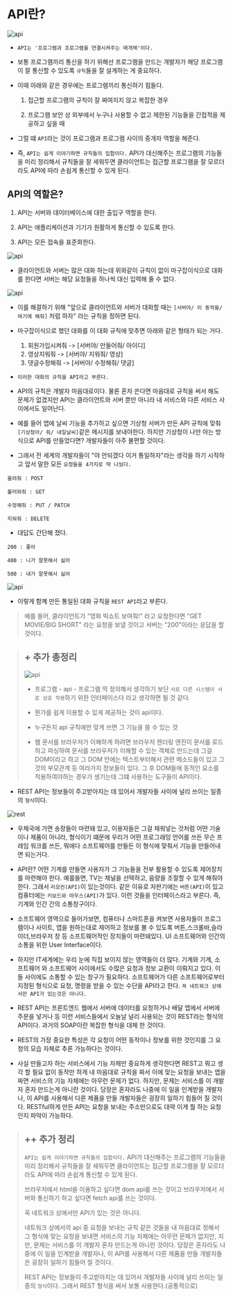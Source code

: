 # API란?

![api](/image/api.png)

- `API는 '프로그램과 프로그램을 연결시켜주는 매개체'이다.`

* 보통 프로그램끼리 통신을 하기 위해선 프로그램을 만드는 개발자가 해당 프로그램이 잘 통신할 수 있도록 `규칙`들을 잘 설계하는 게 중요하다.

* 이때 아래와 같은 경우에는 프로그램끼리 통신하기 힘들다.

  1. 접근할 프로그램의 규칙이 잘 짜여지지 않고 복잡한 경우

  2. 프로그램 보안 상 외부에서 누구나 사용할 수 없고 제한된 기능들을 간접적을 제공하고 싶을 때

* 그럴 떄 `API`라는 것이 프로그램과 프로그램 사이의 중개자 역할을 해준다.

* 즉, `API는 쉽게 이야기하면 규칙들의 집합이다.` API가 대신해주는 프로그램의 기능들을 미리 정리해서 규칙들을 잘 세워두면 클라이언트는 접근할 프로그램을 잘 모르더라도 API에 따라 손쉽게 통신할 수 있게 된다.

## API의 역할은?

1.  API는 서버와 데이터베이스에 대한 출입구 역할을 한다.

2.  API는 애플리케이션과 기기가 원활하게 통신할 수 있도록 한다.

3.  API는 모든 접속을 표준화한다.

![api](/image/api2.png)

- 클라이언트와 서버는 많은 대화 하는데 위와같이 규칙이 없이 마구잡이식으로 대화를 한다면 서버는 해당 요청들을 하나씩 대신 입력해 줄 수 없다.

![api](/image/api3.png)

- 이를 해결하기 위해 "앞으로 클라이언트와 서버가 대화할 때는 `[서버야/ 이 동작을/ 여기에 해줘]` 처럼 하자" 라는 규칙을 정하면 된다.

- 마구잡이식으로 했던 대화를 이 대화 규칙에 맞추면 아래와 같은 형태가 되는 거다.
  1. 회원가입시켜줘 -> [서버야/ 만들어줘/ 아이디]
  2. 영상지워줘 -> [서버야/ 지워줘/ 영상]
  3. 댓글수정해줘 -> [서버야/ 수정해줘/ 댓글]

* `이러한 대화의 규칙을 API라고 부른다.`

* API의 규칙은 개발자 마음대로이다. 물론 혼자 쓴다면 마음대로 규칙을 써서 해도 문제가 없겠지만 API는 클라이언트와 서버 뿐만 아니라 내 서비스와 다른 서비스 사이에서도 일어난다.

* 예를 들어 앱에 날씨 기능을 추가하고 싶으면 기상청 서버가 만든 API 규칙에 맞춰 `[기상청아/ 줘/ 내일날씨]`같은 메시지를 보내야한다. 하지만 기상청이 나만 아는 방식으로 API를 만들었다면? 개발자들이 아주 불편할 것이다.

* 그래서 전 세계의 개발자들이 "야 안되겠다 이거 통일하자"라는 생각을 하기 시작하고 앞서 말한 모든 `요청들을 4가지로 딱 나눴다.`

```
올려줘 : POST

불러와줘 : GET

수정해줘 : PUT / PATCH

지워줘 : DELETE
```

- 대답도 간단해 졌다.

```
200 : 좋아

400 : 니가 잘못해서 싫어

500 : 내가 잘못해서 싫어
```

![api](/image/api4.png)

- 이렇게 함꼐 만든 통일된 대화 규칙을 `REST API`라고 부른다.

> 예를 들어, 클라이언트가 "영화 빅쇼트 보여줘!" 라고 요청한다면 "GET MOVIE/BIG SHORT" 라는 요청을 보낼 것이고 서버는 "200"이라는 응답을 할 것이다.

> ## + 추가 총정리
>
> ![api](/image/api5.png)
>
> - 프로그램 - api - 프로그램 딱 정의해서 생각하기 보단 `서로 다른 시스템이 서로 상호 작용`하기 위한 인터페이스다 라고 생각하면 될 것 같다.
>
> * 뭔가를 쉽게 이용할 수 있게 제공하는 것이 api이다.
>
> - 누구든지 api 규칙에만 맞게 쓰면 그 기능을 쓸 수 있는 것
>
> - 웹 문서를 브라우저가 이해하게 하려면 브라우저 렌더링 엔진이 문서를 로드하고 파싱하여 문서를 브라우저가 이해할 수 있는 객체로 만드는데 그걸 DOM이라고 하고 그 DOM 안에는 텍스트부터해서 관련 메소드들이 있고 그것의 부모관계 등 여라가지 정보들이 있다. 그 후 DOM들에 동적인 요소를 적용하여야하는 경우가 생기는데 그떄 사용하는 도구들이 API이다.

- REST API는 정보들이 주고받아지는 데 있어서 개발자들 사이에 널리 쓰이는 일종의 `형식`이다.

![rest](/image/rest.png)

- 우체국에 가면 송장들이 마련돼 있고, 이용자들은 그걸 채워넣는 것처럼 어떤 기술이나 제품이 아니라, 형식이기 떄문에 우리가 어떤 프로그래밍 언어를 쓰든 무슨 프레임 워크를 쓰든, 뭐에다 소프트웨어를 만들든 이 형식에 맞춰서 기능을 만들어내면 되는거다.

- API란? 어떤 기계를 만들면 사용자가 그 기능들을 전부 활용할 수 있도록 제어장치를 마련해야 한다. 예를들면, TV는 채널을 선택하고, 음량을 조절할 수 있게 해줘야 한다. 그래서 `리모컨(API)`이 있는것이다. 같은 이유로 자판기에는 `버튼(API)`이 있고 컴퓨터에는 `키보드와 마우스(API)`가 있다. 이런 것들을 인터페이스라고 부른다. 즉, 기계와 인간 간의 소통창구이다.

* 소프트웨어 영역으로 들어가보면, 컴퓨터나 스마트폰을 켜보면 사용자들이 프로그램이나 사이트, 앱을 원하는대로 제어하고 정보를 볼 수 있도록 버튼,스크롤바,슬라이더,브라우저 창 등 소프트웨어적인 장치들이 마련돼있다. UI 소프트웨어와 인간의 소통을 위한 User Interface이다.

* 하지만 IT세계에는 우리 눈에 직접 보이지 않는 영역들이 더 많다. 기계와 기계,
  소프트웨어 와 소프트웨어 사이에서도 수많은 요청과 정보 교환이 이뤄지고 있다.
  이들 사이에도 소통할 수 있는 창구가 필요하다. 소프트웨어가 다른 소프트웨어로부터 지정된 형식으로 요청, 명령을 받을 수 있는 수단을 API라고 한다. `꼭 네트워크 상에서만 API가 있는것은 아니다.`

* REST API는 프론트엔드 웹에서 서버에 데이터를 요청하거나 배달 앱에서 서버에 주문을 넣거나 등 이런 서비스들에서 오늘날 널리 사용되는 것이 REST라는 형식의 API이다. 과거의 SOAP이란 복잡한 형식을 대체 한 것이다.

* REST의 가장 중요한 특성은 각 요청이 어떤 동작이나 정보를 위한 것인지를 그 요청의 모습 자체로 추론 가능하다는 것이다.

* 사실 만들고자 하는 서비스에서 기능 자체만 중요하게 생각한다면 REST고 뭐고 생각 할 필요 없이 동작만 하게 내 마음대로 규칙을 짜서 이에 맞는 요청을 보내는 앱을 짜면 서비스의 기능 자체에는 아무런 문제가 없다. 하지만, 문제는 서비스를 이 개발자 혼자 만드는게 아니란 것이다. 당장은 혼자라도 나중에 이 일을 인계받을 개발자나, 이 API를 사용해서 다른 제품을 만들 개발자들은 굉장히 일하기 힘들어 질 것이다. RESTful하게 만든 API는 요청을 보내는 주소만으로도 대략 이게 뭘 하는 요청인지 파악이 가능하다.

> ## ++ 추가 정리
>
> `API는 쉽게 이야기하면 규칙들의 집합이다.` API가 대신해주는 프로그램의 기능들을 미리 정리해서 규칙들을 잘 세워두면 클라이언트는 접근할 프로그램을 잘 모르더라도 API에 따라 손쉽게 통신할 수 있게 된다.
>
> 브라우저에서 html을 이용하고 싶다면 dom api를 쓰는 것이고 브라우저에서 서버와 통신하기 하고 싶다면 fetch api를 쓰는 것이다.
>
> 꼭 네트워크 상에서만 API가 있는 것은 아니다.
>
> 네트워크 상에서의 api 중 요청을 보내는 규칙 같은 것들을 내 마음대로 정해서 그 형식에 맞는 요청을 보내면 서비스의 기능 자체에는 아무런 문제가 없지만, 지만, 문제는 서비스를 이 개발자 혼자 만드는게 아니란 것이다. 당장은 혼자라도 나중에 이 일을 인계받을 개발자나, 이 API를 사용해서 다른 제품을 만들 개발자들은 굉장히 일하기 힘들어 질 것이다.
>
> REST API는 정보들이 주고받아지는 데 있어서 개발자들 사이에 널리 쓰이는 일종의 `형식`이다. 그래서 REST 형식을 써서 보통 사용한다.(공통적으로)
